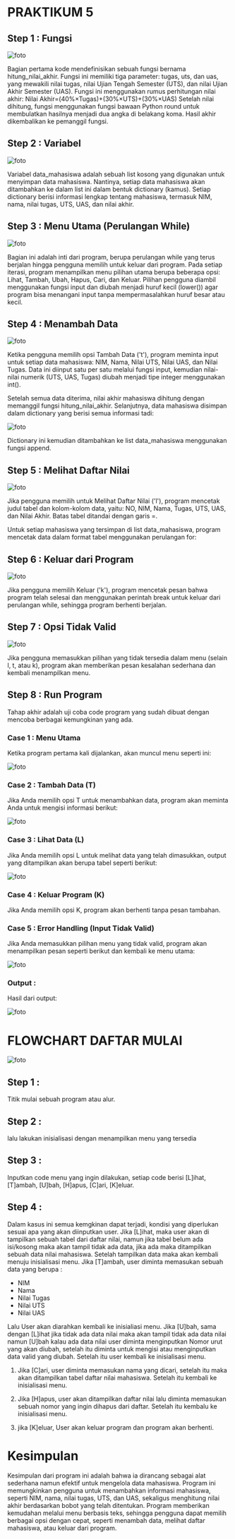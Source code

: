 # PRAKTIKUM 5

## Step 1 : Fungsi

![foto](ss/ss1.png)

Bagian pertama kode mendefinisikan sebuah fungsi bernama hitung_nilai_akhir. Fungsi ini memiliki tiga parameter: tugas, uts, dan uas, yang mewakili nilai tugas, nilai Ujian Tengah Semester (UTS), dan nilai Ujian Akhir Semester (UAS). Fungsi ini menggunakan rumus perhitungan nilai akhir: 
Nilai Akhir=(40%×Tugas)+(30%×UTS)+(30%×UAS)
Setelah nilai dihitung, fungsi menggunakan fungsi bawaan Python round untuk membulatkan hasilnya menjadi dua angka di belakang koma. Hasil akhir dikembalikan ke pemanggil fungsi.

## Step 2 : Variabel

![foto](ss/ss2.png)

Variabel data_mahasiswa adalah sebuah list kosong yang digunakan untuk menyimpan data mahasiswa. Nantinya, setiap data mahasiswa akan ditambahkan ke dalam list ini dalam bentuk dictionary (kamus). Setiap dictionary berisi informasi lengkap tentang mahasiswa, termasuk NIM, nama, nilai tugas, UTS, UAS, dan nilai akhir.

## Step 3 : Menu Utama (Perulangan While)

![foto](ss/ss3.png)

Bagian ini adalah inti dari program, berupa perulangan while yang terus berjalan hingga pengguna memilih untuk keluar dari program. Pada setiap iterasi, program menampilkan menu pilihan utama berupa beberapa opsi: Lihat, Tambah, Ubah, Hapus, Cari, dan Keluar. Pilihan pengguna diambil menggunakan fungsi input dan diubah menjadi huruf kecil (lower()) agar program bisa menangani input tanpa mempermasalahkan huruf besar atau kecil.

## Step 4 : Menambah Data 

![foto](ss/ss4.png)

Ketika pengguna memilih opsi Tambah Data ('t'), program meminta input untuk setiap data mahasiswa: NIM, Nama, Nilai UTS, Nilai UAS, dan Nilai Tugas. Data ini diinput satu per satu melalui fungsi input, kemudian nilai-nilai numerik (UTS, UAS, Tugas) diubah menjadi tipe integer menggunakan int().

Setelah semua data diterima, nilai akhir mahasiswa dihitung dengan memanggil fungsi hitung_nilai_akhir. Selanjutnya, data mahasiswa disimpan dalam dictionary yang berisi semua informasi tadi:

![foto](ss/ss5.png)

Dictionary ini kemudian ditambahkan ke list data_mahasiswa menggunakan fungsi append.

## Step 5 : Melihat Daftar Nilai

![foto](ss/ss6.png)

Jika pengguna memilih untuk Melihat Daftar Nilai ('l'), program mencetak judul tabel dan kolom-kolom data, yaitu: NO, NIM, Nama, Tugas, UTS, UAS, dan Nilai Akhir. Batas tabel ditandai dengan garis =.

Untuk setiap mahasiswa yang tersimpan di list data_mahasiswa, program mencetak data dalam format tabel menggunakan perulangan for:

## Step 6 : Keluar dari Program

![foto](ss/ss7.png)

Jika pengguna memilih Keluar ('k'), program mencetak pesan bahwa program telah selesai dan menggunakan perintah break untuk keluar dari perulangan while, sehingga program berhenti berjalan.

## Step 7 : Opsi Tidak Valid

![foto](ss/ss8.png)

Jika pengguna memasukkan pilihan yang tidak tersedia dalam menu (selain l, t, atau k), program akan memberikan pesan kesalahan sederhana dan kembali menampilkan menu.

## Step 8 : Run Program
Tahap akhir adalah uji coba code program yang sudah dibuat dengan mencoba berbagai kemungkinan yang ada.

### Case 1 : Menu Utama
Ketika program pertama kali dijalankan, akan muncul menu seperti ini:

![foto](ss/ss9.png)

### Case 2 : Tambah Data (T)
Jika Anda memilih opsi T untuk menambahkan data, program akan meminta Anda untuk mengisi informasi berikut:

![foto](ss/ss10.png)

### Case 3 : Lihat Data (L)
Jika Anda memilih opsi L untuk melihat data yang telah dimasukkan, output yang ditampilkan akan berupa tabel seperti berikut:

![foto](ss/ss11.png)

### Case 4 : Keluar Program (K)

Jika Anda memilih opsi K, program akan berhenti tanpa pesan tambahan.

### Case 5 : Error Handling (Input Tidak Valid)
Jika Anda memasukkan pilihan menu yang tidak valid, program akan menampilkan pesan seperti berikut dan kembali ke menu utama:

![foto](ss/ss12.png)

### Output :
Hasil dari output:

![foto](ss/ss13.png)

# FLOWCHART DAFTAR MULAI

![foto](ss/ss14.png)

## Step 1 :
Titik mulai sebuah program atau alur.

## Step 2 :
lalu lakukan inisialisasi dengan menampilkan menu yang tersedia

## Step 3 :
Inputkan code menu yang ingin dilakukan, setiap code berisi [L]ihat, [T]ambah, [U]bah, [H]apus, [C]ari, [K]eluar.

## Step 4 :
Dalam kasus ini semua kemgkinan dapat terjadi, kondisi yang diperlukan sesuai apa yang akan diinputkan user.
Jika [L]ihat, maka user akan di tampilkan sebuah tabel dari daftar nilai, namun jika tabel belum ada isi/kosong maka akan tampil tidak ada data, jika ada maka ditampilkan sebuah data nilai mahasiswa. Setelah tampilkan data maka akan kembali menuju inisialisasi menu.
Jika [T]ambah, user diminta memasukan sebuah data yang berupa :

*   NIM
*   Nama
*   Nilai Tugas
*   Nilai UTS
*   Nilai UAS

Lalu User akan diarahkan kembali ke inisialiasi menu.
Jika [U]bah, sama dengan [L]ihat jika tidak ada data nilai maka akan tampil tidak ada data nilai namun [U]bah kalau ada data nilai user diminta menginputkan Nomor urut yang akan diubah, setelah itu diminta untuk mengisi atau menginputkan data valid yang diubah. Setelah itu user kembali ke inisialisasi menu.

1. Jika [C]ari, user diminta memasukan nama yang dicari, setelah itu maka akan ditampilkan tabel daftar    nilai mahasiswa. Setelah itu kembali ke inisialisasi menu.

2. Jika [H]apus, user akan ditampilkan daftar nilai lalu diminta memasukan sebuah nomor yang ingin dihapus dari daftar. Setelah itu kembalu ke inisialisasi menu.

3. jika [K]eluar, User akan keluar program dan program akan berhenti.

# Kesimpulan
Kesimpulan dari program ini adalah bahwa ia dirancang sebagai alat sederhana namun efektif untuk mengelola data mahasiswa. Program ini memungkinkan pengguna untuk menambahkan informasi mahasiswa, seperti NIM, nama, nilai tugas, UTS, dan UAS, sekaligus menghitung nilai akhir berdasarkan bobot yang telah ditentukan. Program memberikan kemudahan melalui menu berbasis teks, sehingga pengguna dapat memilih berbagai opsi dengan cepat, seperti menambah data, melihat daftar mahasiswa, atau keluar dari program.
